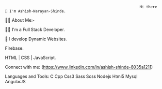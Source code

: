                                                                   Hi there 👋 I'm Ashish-Narayan-Shinde.

🙋‍♀️ About Me:-

👩‍💻 I'm a Full Stack Developer.

💙 I develop Dynamic Websites.

Firebase.

HTML | CSS | JavaScript.

Connect with me:
(https://www.linkedin.com/in/ashish-shinde-6035a1211)

Languages and Tools:
C Cpp Css3 Sass Scss Nodejs Html5 Mysql AngularJS

